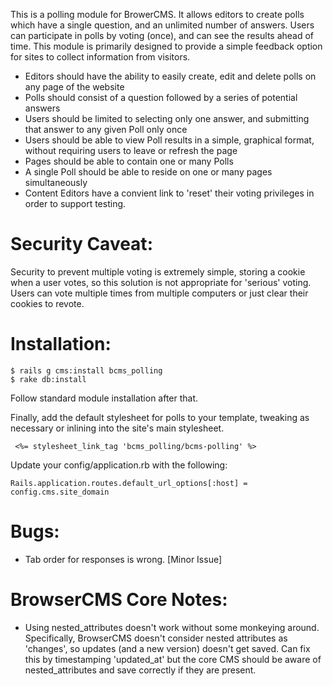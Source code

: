 This is a polling module for BrowerCMS. It allows editors to create polls which have a single question, and an unlimited number of answers.
Users can participate in polls by voting (once), and can see the results ahead of time. This module is primarily designed to
provide a simple feedback option for sites to collect information from visitors.

* Editors should have the ability to easily create, edit and delete polls on any page of
the website
* Polls should consist of a question followed by a series of potential answers
* Users should be limited to selecting only one answer, and submitting that answer to any 
given Poll only once 
* Users should be able to view Poll results in a simple, graphical format, without requiring 
users to leave or refresh the page 
* Pages should be able to contain one or many Polls 
* A single Poll should be able to reside on one or many pages simultaneously 
* Content Editors have a convient link to 'reset' their voting privileges in order to support testing.

Security Caveat:
=====
Security to prevent multiple voting is extremely simple, storing a cookie when a user votes, so this solution is not appropriate for 'serious' voting. Users can
vote multiple times from multiple computers or just clear their cookies to revote.

Installation:
=============

    $ rails g cms:install bcms_polling
	$ rake db:install

 Follow standard module installation after that.

 Finally, add the default stylesheet for polls to your template, tweaking as necessary or inlining into the site's main stylesheet.

     <%= stylesheet_link_tag 'bcms_polling/bcms-polling' %>

Update your config/application.rb with the following:

	Rails.application.routes.default_url_options[:host] = config.cms.site_domain


Bugs:
====
* Tab order for responses is wrong.  [Minor Issue]

BrowserCMS Core Notes:
================
* Using nested_attributes doesn't work without some monkeying around. Specifically, BrowserCMS doesn't consider nested attributes as 'changes', so updates (and a new version) doesn't get saved. Can fix this by timestamping 'updated_at' but the core CMS should be aware of nested_attributes and save correctly if they are present.

